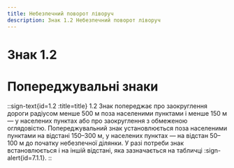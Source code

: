 ```yaml
---
title: Небезпечний поворот ліворуч
description: Знак 1.2 Небезпечний поворот ліворуч
---
```

# Знак 1.2
# Попереджувальні знаки
::sign-text{id=1.2 :title=title}
1.2 Знак попереджає про заокруглення дороги радіусом менше 500 м поза населеними пунктами і менше 150 м — у населених пунктах або про заокруглення з обмеженою оглядовістю.
Попереджувальний знак установлюється поза населеними пунктами на відстані 150–300 м, у населених пунктах — на відстан 50–100 м до початку небезпечної ділянки. У разі потреби знак встановлюється і на іншій відстані, яка зазначається на табличці :sign-alert{id=7.1.1}.
::